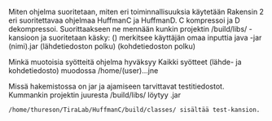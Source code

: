 Miten ohjelma suoritetaan, miten eri toiminnallisuuksia käytetään
	Rakensin 2 eri suoritettavaa ohjelmaa HuffmanC ja HuffmanD. C kompressoi ja D dekompressoi. Suorittaakseen ne mennään kunkin projektin /build/libs/ -kansioon ja suoritetaan käsky: () merkitsee käyttäjän omaa inputtia       java -jar (nimi).jar (lähdetiedoston polku) (kohdetiedoston polku)

Minkä muotoisia syötteitä ohjelma hyväksyy
	Kaikki syötteet (lähde- ja kohdetiedosto) muodossa /home/(user)...jne 

Missä hakemistossa on jar ja ajamiseen tarvittavat testitiedostot.
	Kummankin projektin juuresta /build/libs/ löytyy .jar

	/home/thureson/TiraLab/HuffmanC/build/classes/ sisältää test-kansion.

